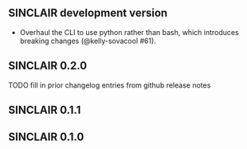 ## SINCLAIR development version

- Overhaul the CLI to use python rather than bash, which introduces breaking changes (@kelly-sovacool #61).

## SINCLAIR 0.2.0

TODO fill in prior changelog entries from github release notes

## SINCLAIR 0.1.1

## SINCLAIR 0.1.0
